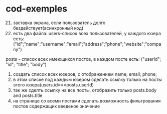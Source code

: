 # cod-exemples

21. заставка экрана, если пользователь долго бездействует(асинхронный код)
22. есть два файла:
    users-список всех пользователей, у каждого юзера есть:
    ("id";"name";"username";"email";"address";"phone";"website";"company")

posts - список всех имеющихся постов, в каждом посте есть:
("userId"; "id"; "title"; "body")

1. создать список всех юзеров, с отображением name; email; phone;
2. в этом списке под каждым юзером сделать ссылку только на посты этого юзера(users.id===posts.userId)
3. так же сделть ссылку на все посты, отобразить только posts.body and posts.title
4. на странице со всеми постами сделать возможность фильтрования постов содержащих введеное значение
